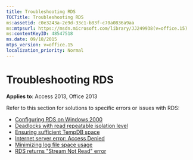 ```yaml
---
title: Troubleshooting RDS
TOCTitle: Troubleshooting RDS
ms:assetid: c0e3243a-2e9d-33c1-b83f-c70a0836a9aa
ms:mtpsurl: https://msdn.microsoft.com/library/JJ249938(v=office.15)
ms:contentKeyID: 48547518
ms.date: 09/18/2015
mtps_version: v=office.15
localization_priority: Normal
---
```


# Troubleshooting RDS

**Applies to**: Access 2013, Office 2013

Refer to this section for solutions to specific errors or issues with RDS:

- [Configuring RDS on Windows 2000](configuring-rds-on-windows-2000.md)
- [Deadlocks with read repeatable isolation level](deadlocks-with-read-repeatable-isolation-level.md)
- [Ensuring sufficient TempDB space](ensuring-sufficient-tempdb-space.md)
- [Internet server error: Access Denied](internet-server-error-access-denied.md)
- [Minimizing log file space usage](minimizing-log-file-space-usage.md)
- [RDS returns "Stream Not Read" error](rds-returns-stream-not-read-error.md)


